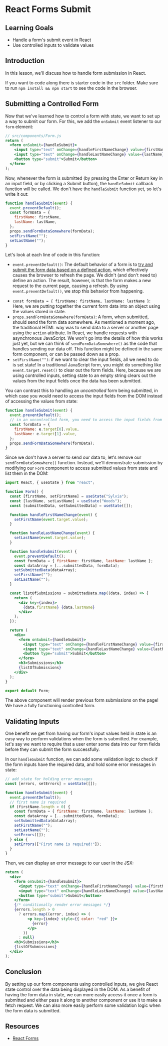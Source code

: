 # React Forms Submit

## Learning Goals

- Handle a form's submit event in React
- Use controlled inputs to validate values

## Introduction

In this lesson, we'll discuss how to handle form submission in React.

If you want to code along there is starter code in the `src` folder. Make sure
to run `npm install && npm start` to see the code in the browser.

## Submitting a Controlled Form

Now that we've learned how to control a form with state, we want to set up a way
to submit our form. For this, we add the `onSubmit` event listener to our `form`
element:

```jsx
// src/components/Form.js
return (
  <form onSubmit={handleSubmit}>
    <input type="text" onChange={handleFirstNameChange} value={firstName} />
    <input type="text" onChange={handleLastNameChange} value={lastName} />
    <button type="submit">Submit</button>
  </form>
);
```

Now, whenever the form is submitted (by pressing the Enter or Return key in an
input field, or by clicking a Submit button), the `handleSubmit` callback
function will be called. We don't have the `handleSubmit` function yet, so let's
write it out:

```jsx
function handleSubmit(event) {
  event.preventDefault();
  const formData = {
    firstName: firstName,
    lastName: lastName,
  };
  props.sendFormDataSomewhere(formData);
  setFirstName("");
  setLastName("");
}
```

Let's look at each line of code in this function:

- `event.preventDefault()`: The default behavior of a form is to
  [try and submit the form data based on a defined action][], which effectively
  causes the browser to refresh the page. We didn't (and don't need to) define
  an action. The result, however, is that the form makes a new request to the
  current page, causing a refresh. By using `event.preventDefault()`, we stop
  this behavior from happening.

[try and submit the form data based on a defined action]: https://www.w3schools.com/html/html_forms.asp

- `const formData = { firstName: firstName, lastName: lastName }`: Here, we are
  putting together the current form data into an object using the values stored
  in state.
- `props.sendFormDataSomewhere(formData)`: A form, when submitted, should send
  the form data somewhere. As mentioned a moment ago, the traditional HTML way
  was to send data to a server or another page using the `action` attribute. In
  React, we handle requests with asynchronous JavaScript. We won't go into the
  details of how this works just yet, but we can think of
  `sendFormDataSomewhere()` as the code that handles sending our data off. This
  function might be defined in the same form component, or can be passed down as
  a prop.
- `setFirstName("")`: if we want to clear the input fields, all we need to do is
  set state! In a traditional JavaScript form, you might do something like
  `event.target.reset()` to clear out the form fields. Here, because we are
  using controlled inputs, setting state to an empty string clears out the
  values from the input fields once the data has been submitted.

You can contrast this to handling an _uncontrolled_ form being submitted, in
which case you would need to access the input fields from the DOM instead
of accessing the values from state:

```jsx
function handleSubmit(event) {
  event.preventDefault();
  // in an uncontrolled form, you need to access the input fields from the DOM
  const formData = {
    firstName: e.target[0].value,
    lastName: e.target[1].value,
  };
  props.sendFormDataSomewhere(formData);
}
```

Since we don't have a server to send our data to, let's remove our
`sendFormDataSomewhere()` function. Instead, we'll demonstrate submission by
modifying our `Form` component to access submitted values from state and list
them in the DOM:

```jsx
import React, { useState } from "react";

function Form() {
  const [firstName, setFirstName] = useState("Sylvia");
  const [lastName, setLastName] = useState("Woods");
  const [submittedData, setSubmittedData] = useState([]);

  function handleFirstNameChange(event) {
    setFirstName(event.target.value);
  }

  function handleLastNameChange(event) {
    setLastName(event.target.value);
  }

  function handleSubmit(event) {
    event.preventDefault();
    const formData = { firstName: firstName, lastName: lastName };
    const dataArray = [...submittedData, formData];
    setSubmittedData(dataArray);
    setFirstName("");
    setLastName("");
  }

  const listOfSubmissions = submittedData.map((data, index) => {
    return (
      <div key={index}>
        {data.firstName} {data.lastName}
      </div>
    );
  });

  return (
    <div>
      <form onSubmit={handleSubmit}>
        <input type="text" onChange={handleFirstNameChange} value={firstName} />
        <input type="text" onChange={handleLastNameChange} value={lastName} />
        <button type="submit">Submit</button>
      </form>
      <h3>Submissions</h3>
      {listOfSubmissions}
    </div>
  );
}

export default Form;
```

The above component will render previous form submissions on the page! We have
a fully functioning controlled form.

## Validating Inputs

One benefit we get from having our form's input values held in state is an easy
way to perform validations when the form is submitted. For example, let's say we
want to require that a user enter some data into our form fields before they
can submit the form successfully.

In our `handleSubmit` function, we can add some validation logic to check if the
form inputs have the required data, and hold some error messages in state:

```jsx
// add state for holding error messages
const [errors, setErrors] = useState([]);

function handleSubmit(event) {
  event.preventDefault();
  // first name is required
  if (firstName.length > 0) {
    const formData = { firstName: firstName, lastName: lastName };
    const dataArray = [...submittedData, formData];
    setSubmittedData(dataArray);
    setFirstName("");
    setLastName("");
    setErrors([]);
  } else {
    setErrors(["First name is required!"]);
  }
}
```

Then, we can display an error message to our user in the JSX:

```jsx
return (
  <div>
    <form onSubmit={handleSubmit}>
      <input type="text" onChange={handleFirstNameChange} value={firstName} />
      <input type="text" onChange={handleLastNameChange} value={lastName} />
      <button type="submit">Submit</button>
    </form>
    {/* conditionally render error messages */}
    {errors.length > 0
      ? errors.map((error, index) => (
          <p key={index} style={{ color: "red" }}>
            {error}
          </p>
        ))
      : null}
    <h3>Submissions</h3>
    {listOfSubmissions}
  </div>
);
```

## Conclusion

By setting up our form components using controlled inputs, we give React state
control over the data being displayed in the DOM. As a benefit of having the
form data in state, we can more easily access it once a form is submitted and
either pass it along to another component or use it to make a fetch request. We
can also more easily perform some validation logic when the form data is
submitted.

## Resources

- [React Forms](https://reactjs.org/docs/forms.html)

